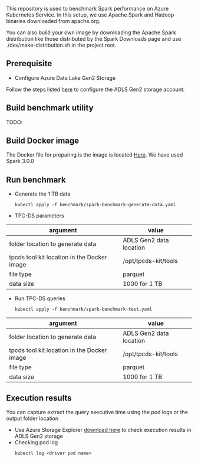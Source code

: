 This repository is used to benchmark Spark performance on Azure Kubernetes Service. In this setup, we use Apache Spark and Hadoop binaries downloaded from apache.org.

You can also build your own image by downloading the Apache Spark distribution like those distributed by the Spark Downloads page and use ./dev/make-distribution.sh in the project root.

## Prerequisite

- Configure Azure Data Lake Gen2 Storage

Follow the steps listed [here](https://docs.microsoft.com/en-us/azure/storage/blobs/create-data-lake-storage-account) to configure the ADLS Gen2 storage account.

## Build benchmark utility

TODO: 

## Build Docker image

The Docker file for preparing is the image is located [Here](../spark/Dockerfile). We have used Spark 3.0.0

## Run benchmark

  - Generate the 1 TB data
    ```
    kubectl apply -f benchmark/spark-benchmark-generate-data.yaml
    ```
  - TPC-DS parameters

| argument                                    | value                   |
|---------------------------------------------|-------------------------|
| folder location to generate data            | ADLS Gen2 data location |
| tpcds tool kit location in the Docker image | /opt/tpcds-kit/tools    |
| file type                                   | parquet                 |
| data size                                   | 1000 for 1 TB           |

  - Run TPC-DS queries
    ```
    kubectl apply -f benchmark/spark-benchmark-test.yaml
    ```
| argument                                    | value                   |
|---------------------------------------------|-------------------------|
| folder location to generate data            | ADLS Gen2 data location |
| tpcds tool kit location in the Docker image | /opt/tpcds-kit/tools    |
| file type                                   | parquet                 |
| data size                                   | 1000 for 1 TB           |

## Execution results

You can capture extract the query executive time using the pod logs or the output folder location

  - Use Azure Storage Explorer [download here](https://azure.microsoft.com/en-us/features/storage-explorer/)  to check execution results in ADLS Gen2 storage
  - Checking pod log
    ```
    kubectl log <driver pod name>
    ```
  